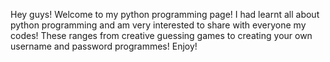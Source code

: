 Hey guys! Welcome to my python programming page! I had learnt all about python programming and am very interested to share with everyone my codes! These ranges from creative guessing games to creating your own username and password programmes! Enjoy!
